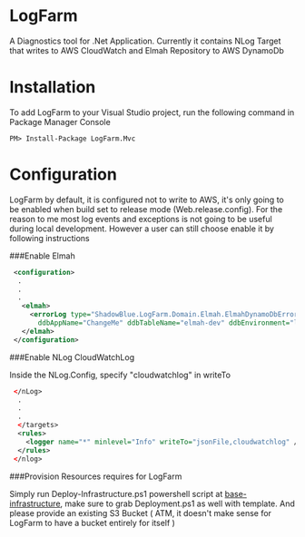 # LogFarm

A Diagnostics tool for .Net Application. Currently it contains NLog Target that writes to AWS CloudWatch and Elmah Repository to AWS DynamoDb

# Installation 

To add LogFarm to your Visual Studio project, run the following command in Package Manager Console

<div class="nuget-badge">
<p>
<code>PM&gt; Install-Package LogFarm.Mvc</code>
</p>
</div>

# Configuration
 
LogFarm by default, it is configured not to write to AWS, it's only going to be enabled when build set to release mode (Web.release.config).
For the reason to me most log events and exceptions is not going to be useful during local development. However a user can still choose enable it by following instructions


###Enable Elmah 

```xml
 <configuration>
  .
  .
  .
   <elmah>
     <errorLog type="ShadowBlue.LogFarm.Domain.Elmah.ElmahDynamoDbErrorLog, ShadowBlue.LogFarm.Domain"
       ddbAppName="ChangeMe" ddbTableName="elmah-dev" ddbEnvironment="local"  />
   </elmah>
 </configuration>
```
###Enable NLog CloudWatchLog

Inside the NLog.Config, specify "cloudwatchlog" in writeTo

```xml
 </nLog>
  .
  .
  .
  </targets>
  <rules>
    <logger name="*" minlevel="Info" writeTo="jsonFile,cloudwatchlog" />
  </rules>
 </nlog>
```

###Provision Resources requires for LogFarm 


Simply run Deploy-Infrastructure.ps1 powershell script at [base-infrastructure](https://github.com/imomou/LogFarm/tree/master/base-infrastructure"), make sure to grab Deployment.ps1 as well with template. And please provide an existing S3 Bucket ( ATM, it doesn't make sense for LogFarm to have a bucket entirely for itself ) 

